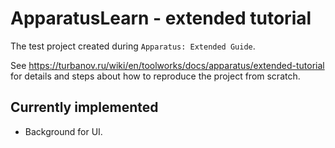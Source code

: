 # ApparatusLearn - extended tutorial
The test project created during ```Apparatus: Extended Guide```.

See https://turbanov.ru/wiki/en/toolworks/docs/apparatus/extended-tutorial for details and steps about how to reproduce the project from scratch. 

## Currently implemented

- Background for UI.

